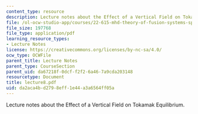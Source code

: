 ```yaml
---
content_type: resource
description: Lecture notes about the Effect of a Vertical Field on Tokamak Equilibrium.
file: /ol-ocw-studio-app/courses/22-615-mhd-theory-of-fusion-systems-spring-2007/da2aca4bd2798eff1e44a3a6564ff05a_lecture8.pdf
file_size: 197768
file_type: application/pdf
learning_resource_types:
- Lecture Notes
license: https://creativecommons.org/licenses/by-nc-sa/4.0/
ocw_type: OCWFile
parent_title: Lecture Notes
parent_type: CourseSection
parent_uid: da67218f-0dcf-f2f2-6a46-7a9cda203148
resourcetype: Document
title: lecture8.pdf
uid: da2aca4b-d279-8eff-1e44-a3a6564ff05a
---
```

Lecture notes about the Effect of a Vertical Field on Tokamak Equilibrium.